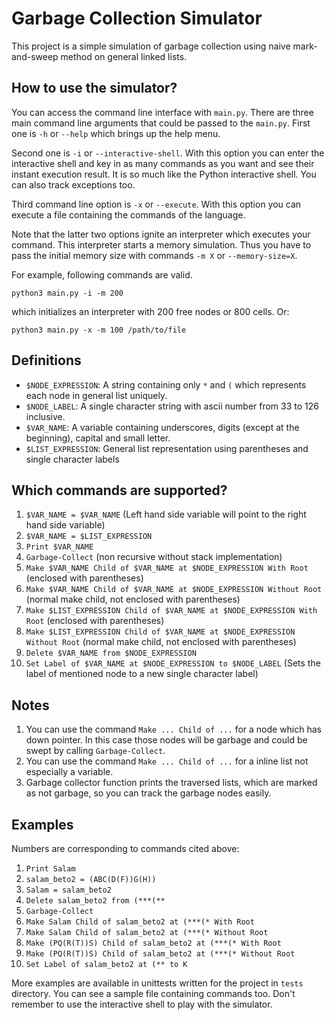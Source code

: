 # Garbage Collection Simulator

This project is a simple simulation of garbage collection using naive mark-and-sweep method on general linked lists.

## How to use the simulator?
You can access the command line interface with `main.py`. 
There are three main command line arguments that could be passed to the `main.py`.
First one is `-h` or `--help` which brings up the help menu.

Second one is `-i` or `--interactive-shell`. 
With this option you can enter the interactive shell and key in as many commands as you want and see their instant execution result.
It is so much like the Python interactive shell. You can also track exceptions too. 

Third command line option is `-x` or `--execute`. With this option you can execute a file containing the commands of the language.

Note that the latter two options ignite an interpreter which executes your command. This interpreter starts a memory simulation. 
Thus you have to pass the initial memory size with commands `-m X` or `--memory-size=X`.

For example, following commands are valid.
```
python3 main.py -i -m 200
```
which initializes an interpreter with 200 free nodes or 800 cells. Or:
```
python3 main.py -x -m 100 /path/to/file
```

## Definitions
* `$NODE_EXPRESSION`: A string containing only `*` and `(` which represents each node in general list uniquely.
* `$NODE_LABEL`: A single character string with ascii number from 33 to 126 inclusive.
* `$VAR_NAME`: A variable containing underscores, digits (except at the beginning), capital and small letter.
* `$LIST_EXPRESSION`: General list representation using parentheses and single character labels

## Which commands are supported?
1. `$VAR_NAME = $VAR_NAME` (Left hand side variable will point to the right hand side variable)
2. `$VAR_NAME = $LIST_EXPRESSION`
3. `Print $VAR_NAME`
4. `Garbage-Collect` (non recursive without stack implementation)
5. `Make $VAR_NAME Child of $VAR_NAME at $NODE_EXPRESSION With Root` (enclosed with parentheses)
6. `Make $VAR_NAME Child of $VAR_NAME at $NODE_EXPRESSION Without Root` (normal make child, not enclosed with parentheses)
7. `Make $LIST_EXPRESSION Child of $VAR_NAME at $NODE_EXPRESSION With Root` (enclosed with parentheses)
8. `Make $LIST_EXPRESSION Child of $VAR_NAME at $NODE_EXPRESSION Without Root` (normal make child, not enclosed with parentheses)
9. `Delete $VAR_NAME from $NODE_EXPRESSION`
10. `Set Label of $VAR_NAME at $NODE_EXPRESSION to $NODE_LABEL` (Sets the label of mentioned node to a new single character label)

## Notes
1. You can use the command `Make ... Child of ...` for a node which has down pointer. In this case those nodes will be garbage and could be swept by calling `Garbage-Collect`. 
2. You can use the command `Make ... Child of ...` for a inline list not especially a variable.
3. Garbage collector function prints the traversed lists, which are marked as not garbage, so you can track the garbage nodes easily.
## Examples
Numbers are corresponding to commands cited above:
1. `Print Salam`
2. `salam_beto2 = (ABC(D(F))G(H))`
3. `Salam = salam_beto2`
4. `Delete salam_beto2 from (***(**`
5. `Garbage-Collect`
6. `Make Salam Child of salam_beto2 at (***(* With Root`
7. `Make Salam Child of salam_beto2 at (***(* Without Root`
8. `Make (PQ(R(T))S) Child of salam_beto2 at (***(* With Root`
9. `Make (PQ(R(T))S) Child of salam_beto2 at (***(* Without Root`
10. `Set Label of salam_beto2 at (** to K`

More examples are available in unittests written for the project in `tests` directory. 
You can see a sample file containing commands too.
Don't remember to use the interactive shell to play with the simulator.